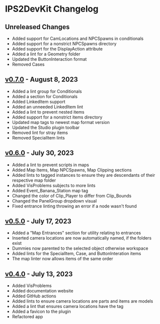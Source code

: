 # IPS2DevKit Changelog

## Unreleased Changes
* Added support for CamLocations and NPCSpawns in conditionals
* Added support for a nonstrict NPCSpawns directory
* Added support for the DisplayAction attribute
* Added a lint for a Geometry folder
* Updated the ButtonInteraction format
* Removed Cases

## [v0.7.0] - August 8, 2023
* Added a lint group for Conditionals
* Added a section for Conditionals
* Added LinkedItem support
* Added an unneeded LinkedItem lint
* Added a lint to prevent nested items
* Added support for a nonstrict items directory
* Updated map tags to newest map format version
* Updated the Studio plugin toolbar
* Removed lint for stray items
* Removed SpecialItem lints

[v0.7.0]: https://github.com/Crystalflxme/IPS2DevKit/releases/tag/v0.7.0

## [v0.6.0] - July 30, 2023
* Added a lint to prevent scripts in maps
* Added Map Items, Map NPCSpawns, Map Clipping sections
* Added lints to tagged instances to ensure they are descendants of their respective map folder
* Added VisProblems subjects to more lints
* Added Event_Banana_Station map tag
* Changed the color of Clip_Player to differ from Clip_Bounds
* Changed the PanelGroup dropdown visual
* Fixed entrance linting throwing an error if a node wasn't found

[v0.6.0]: https://github.com/Crystalflxme/IPS2DevKit/releases/tag/v0.6.0

## [v0.5.0] - July 17, 2023
* Added a "Map Entrances" section for utility relating to entrances
* Inserted camera locations are now automatically named, if the folders exist
* Dummies now parented to the selected object otherwise workspace
* Added lints for the SpecialItem, Case, and ButtonInteration items
* The map linter now allows items of the same order

[v0.5.0]: https://github.com/Crystalflxme/IPS2DevKit/releases/tag/v0.5.0

## [v0.4.0] - July 13, 2023
* Added VisProblems
* Added documentation website
* Added GitHub actions
* Added lints to ensure camera locations are parts and items are models
* Added a lint that ensures camera locations have the tag
* Added a favicon to the plugin
* Refactored app

[v0.4.0]: https://github.com/Crystalflxme/IPS2DevKit/releases/tag/v0.4.0